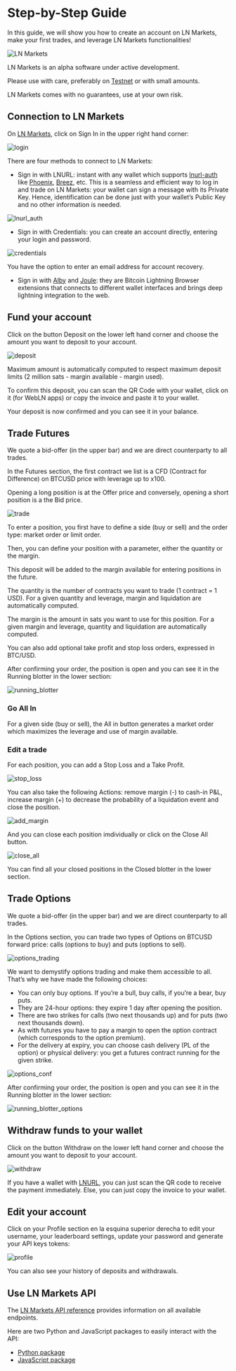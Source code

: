 # Step-by-Step Guide

In this guide, we will show you how to create an account on LN Markets, make your first trades, and leverage LN Markets functionalities!

<img :src="$withBase('/assets/lnm.png')" alt="LN Markets">

LN Markets is an alpha software under active development.

Please use with care, preferably on [Testnet](https://testnet.lnmarkets.com/) or with small amounts.

LN Markets comes with no guarantees, use at your own risk.

## Connection to LN Markets

On [LN Markets](https://lnmarkets.com/), click on Sign In in the upper right hand corner:

<img :src="$withBase('/assets/login.png')" alt="login">

There are four methods to connect to LN Markets:

- Sign in with LNURL: instant with any wallet which supports [lnurl-auth](https://github.com/fiatjaf/awesome-lnurl#wallets) like [Phoenix](https://phoenix.acinq.co/), [Breez](https://breez.technology/), etc. This is a seamless and efficient way to log in and trade on LN Markets: your wallet can sign a message with its Private Key. Hence, identification can be done just with your wallet’s Public Key and no other information is needed.

<img :src="$withBase('/assets/lnurl_auth.png')" alt="lnurl_auth">

- Sign in with Credentials: you can create an account directly, entering your login and password.

<img :src="$withBase('/assets/credentials.png')" alt="credentials">

You have the option to enter an email address for account recovery.

- Sign in with [Alby](https://getalby.com/) and [Joule](https://lightningjoule.com/): they are Bitcoin Lightning Browser extensions that connects to different wallet interfaces and brings deep lightning integration to the web.

## Fund your account

Click on the button Deposit on the lower left hand corner and choose the amount you want to deposit to your account.

<img :src="$withBase('/assets/deposit.png')" alt="deposit">

Maximum amount is automatically computed to respect maximum deposit limits (2 million sats - margin available - margin used).

To confirm this deposit, you can scan the QR Code with your wallet, click on it (for WebLN apps) or copy the invoice and paste it to your wallet.

Your deposit is now confirmed and you can see it in your balance.

<!-- <img :src="$withBase('/assets/depositqr.png')" alt="depositqr"> -->

<!--<img :src="$withBase('/assets/deposit_conf.png')" alt="deposit_conf">

<img :src="$withBase('/assets/deposit_balance.png')" alt="deposit_balance">-->

## Trade Futures

We quote a bid-offer (in the upper bar) and we are direct counterparty to all trades.

In the Futures section, the first contract we list is a CFD (Contract for Difference) on BTCUSD price with leverage up to x100.

Opening a long position is at the Offer price and conversely, opening a short position is a the Bid price.

<img :src="$withBase('/assets/trade.png')" alt="trade">

To enter a position, you first have to define a side (buy or sell) and the order type: market order or limit order.

Then, you can define your position with a parameter, either the quantity or the margin.

This deposit will be added to the margin available for entering positions in the future.

The quantity is the number of contracts you want to trade (1 contract = 1 USD). For a given quantity and leverage, margin and liquidation are automatically computed.

The margin is the amount in sats you want to use for this position. For a given margin and leverage, quantity and liquidation are automatically computed.

You can also add optional take profit and stop loss orders, expressed in BTC/USD.

After confirming your order, the position is open and you can see it in the Running blotter in the lower section:

<img :src="$withBase('/assets/running_blotter.png')" alt="running_blotter">

### Go All In

For a given side (buy or sell), the All in button generates a market order which maximizes the leverage and use of margin available.

### Edit a trade

For each position, you can add a Stop Loss and a Take Profit.

<img :src="$withBase('/assets/stop_loss.png')" alt="stop_loss">

You can also take the following Actions: remove margin (-) to cash-in P&L, increase margin (+) to decrease the probability of a liquidation event and close the position.

<img :src="$withBase('/assets/add_margin.png')" alt="add_margin">

And you can close each position imdividually or click on the Close All button.

<img :src="$withBase('/assets/close_all.png')" alt="close_all">

You can find all your closed positions in the Closed blotter in the lower section.

## Trade Options

We quote a bid-offer (in the upper bar) and we are direct counterparty to all trades.

In the Options section, you can trade two types of Options on BTCUSD forward price: calls (options to buy) and puts (options to sell).

<img :src="$withBase('/assets/options_trading.png')" alt="options_trading">

We want to demystify options trading and make them accessible to all. That’s why we have made the following choices:
- You can only buy options. If you’re a bull, buy calls, if you’re a bear, buy puts.
- They are 24-hour options: they expire 1 day after opening the position.
- There are two strikes for calls (two next thousands up) and for puts (two next thousands down).
- As with futures you have to pay a margin to open the option contract (which corresponds to the option premium).
- For the delivery at expiry, you can choose cash delivery (PL of the option) or physical delivery: you get a futures contract running for the given strike.

<img :src="$withBase('/assets/options_conf.png')" alt="options_conf">

After confirming your order, the position is open and you can see it in the Running blotter in the lower section:

<img :src="$withBase('/assets/running_blotter_options.png')" alt="running_blotter_options">

## Withdraw funds to your wallet

Click on the button Withdraw on the lower left hand corner and choose the amount you want to deposit to your account.

<img :src="$withBase('/assets/withdraw.png')" alt="withdraw">

If you have a wallet with [LNURL](https://github.com/fiatjaf/awesome-lnurl#wallets), you can just scan the QR code to receive the payment immediately. Else, you can just copy the invoice to your wallet.

## Edit your account

Click on your Profile section en la esquina superior derecha to edit your username, your leaderboard settings, update your password and generate your API keys tokens:

<img :src="$withBase('/assets/profile.png')" alt="profile">

You can also see your history of deposits and withdrawals.

## Use LN Markets API

The [LN Markets API reference](https://docs.lnmarkets.com/api/v1/) provides information on all available endpoints.

Here are two Python and JavaScript packages to easily interact with the API:
- [Python package](https://pypi.org/project/ln-markets/)
- [JavaScript package](https://www.npmjs.com/package/@ln-markets/api)
